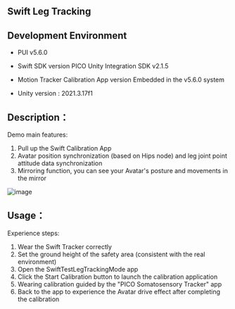 ## Swift Leg Tracking

## Development Environment
- PUI v5.6.0

- Swift SDK version
PICO Unity Integration SDK v2.1.5 

- Motion Tracker Calibration App version
Embedded in the v5.6.0 system

- Unity version : 2021.3.17f1

## Description：

Demo main features:
1. Pull up the Swift Calibration App
2. Avatar position synchronization (based on Hips node) and leg joint point attitude data synchronization
3. Mirroring function, you can see your Avatar's posture and movements in the mirror

![image](https://github.com/picoxr/Swift-Leg-Tracking/assets/46362299/2f45b0a1-d8e2-490b-9647-cbc48a226453)

## Usage：
Experience steps:
1. Wear the Swift Tracker correctly
2. Set the ground height of the safety area (consistent with the real environment)
3. Open the SwiftTestLegTrackingMode app
  1. Click the Start Calibration button to launch the calibration application
  2. Wearing calibration guided by the "PICO Somatosensory Tracker" app
  3. Back to the app to experience the Avatar drive effect after completing the calibration

